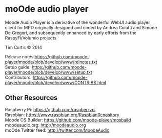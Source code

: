 # moOde audio player

Moode Audio Player is a derivative of the wonderful WebUI audio player client for MPD originally designed and coded by Andrea Coiutti and Simone De Gregori, and subsequently enhanced by early efforts from the RaspyFi/Volumio projects.

Tim Curtis © 2014

Release notes https://github.com/moode-player/moode/blob/develop/www/relnotes.txt<br>
Setup guide: https://github.com/moode-player/moode/blob/develop/www/setup.txt<br>
Contributors: https://github.com/moode-player/moode/blob/develop/www/CONTRIBS.html<br>

## Other Resources
Raspberry Pi: https://github.com/raspberrypi<br>
Raspbian: https://www.raspbian.org/RaspbianRepository<br>
Moode OS Builder: https://github.com/moode-player/mosbuild<br>
moodeaudio.org: http://moodeaudio.org<br>
moOde Twitter feed: http://twitter.com/MoodeAudio
